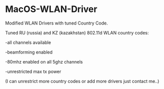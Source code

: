 # MacOS-WLAN-Driver

Modified WLAN Drivers with tuned Country Code.

Tuned RU (russia) and KZ (kazakhstan) 802.11d WLAN country codes:

-all channels available

-beamforming enabled

-80mhz enabled on all 5ghz channels

-unrestricted max tx power



(I can unrestrict more country codes or add more drivers just contact me..)
